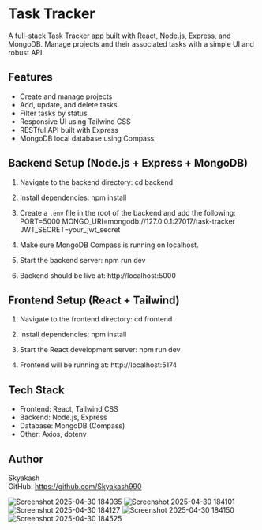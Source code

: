 Task Tracker
============

A full-stack Task Tracker app built with React, Node.js, Express, and MongoDB. Manage projects and their associated tasks with a simple UI and robust API.

Features
--------
- Create and manage projects
- Add, update, and delete tasks
- Filter tasks by status
- Responsive UI using Tailwind CSS
- RESTful API built with Express
- MongoDB local database using Compass

Backend Setup (Node.js + Express + MongoDB)
-------------------------------------------
1. Navigate to the backend directory:
   cd backend

2. Install dependencies:
   npm install

3. Create a `.env` file in the root of the backend and add the following:
   PORT=5000
   MONGO_URI=mongodb://127.0.0.1:27017/task-tracker
   JWT_SECRET=your_jwt_secret

4. Make sure MongoDB Compass is running on localhost.

5. Start the backend server:
   npm run dev

6. Backend should be live at:
   http://localhost:5000

Frontend Setup (React + Tailwind)
---------------------------------
1. Navigate to the frontend directory:
   cd frontend

2. Install dependencies:
   npm install

3. Start the React development server:
   npm run dev

4. Frontend will be running at:
   http://localhost:5174



Tech Stack
----------
- Frontend: React, Tailwind CSS
- Backend: Node.js, Express
- Database: MongoDB (Compass)
- Other: Axios, dotenv

Author
------
Skyakash  
GitHub: https://github.com/Skyakash990


![Screenshot 2025-04-30 184035](https://github.com/user-attachments/assets/7e057aab-4cf5-481e-ad27-a58419e400e2)
![Screenshot 2025-04-30 184101](https://github.com/user-attachments/assets/8e362d67-ab4d-40ca-9227-9d97bf99a882)
![Screenshot 2025-04-30 184127](https://github.com/user-attachments/assets/d9f1c2b7-ce73-40dc-8ecf-9e6b85ae9f0e)
![Screenshot 2025-04-30 184150](https://github.com/user-attachments/assets/8ab38abc-0648-488b-8da7-2571e6aa91e0)
![Screenshot 2025-04-30 184525](https://github.com/user-attachments/assets/3fec0c7f-d83c-4a11-8460-39bac860f7f6)

